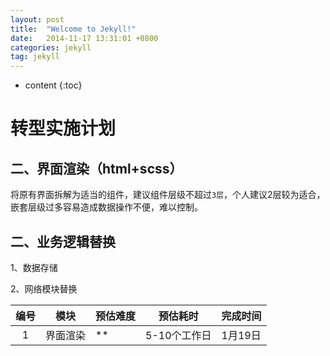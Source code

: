 ```yaml
---
layout: post
title:  "Welcome to Jekyll!"
date:   2014-11-17 13:31:01 +0800
categories: jekyll
tag: jekyll
---
```


* content
{:toc}

# 转型实施计划

## 二、界面渲染（html+scss）

将原有界面拆解为适当的组件，建议组件层级不超过`3层`，个人建议2层较为适合，嵌套层级过多容易造成数据操作不便，难以控制。

##  二、业务逻辑替换

1、数据存储

2、网络模块替换

| 编号 | 模块 | 预估难度 | 预估耗时 | 完成时间 |
| :---:| ---  | ---------| -------- | -------- |
| 1  | 界面渲染 | ** | 5-10个工作日 | 1月19日 
